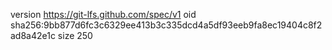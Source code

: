version https://git-lfs.github.com/spec/v1
oid sha256:9bb877d6fc3c6329ee413b3c335dcd4a5df93eeb9fa8ec19404c8f2ad8a42e1c
size 250

